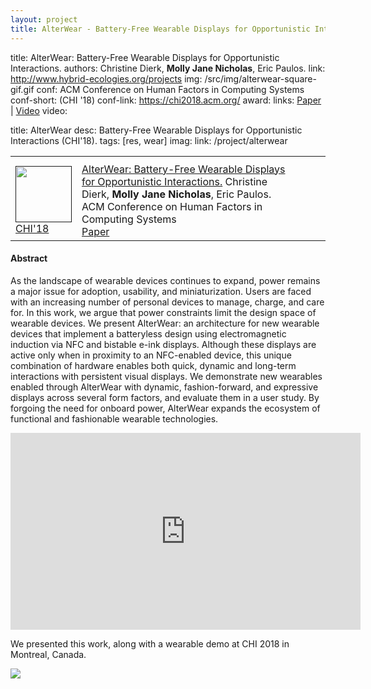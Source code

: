 ```yaml
---
layout: project
title: AlterWear - Battery-Free Wearable Displays for Opportunistic Interactions
---
```


 title: AlterWear&#58; Battery-Free Wearable Displays for Opportunistic Interactions.
        authors: Christine Dierk, <b>Molly Jane Nicholas</b>, Eric Paulos.
        link: http://www.hybrid-ecologies.org/projects
        img: /src/img/alterwear-square-gif.gif
        conf: ACM Conference on Human Factors in Computing Systems
        conf-short: (CHI '18)
        conf-link: https://chi2018.acm.org/
        award:
        links: <a href="http://www.hybrid-ecologies.org/uploads/project/paper/24/18_CHI_AlterWear.pdf">Paper</a> | <a href="https://www.youtube.com/watch?v=J88p4Cf2DSs&t=1s">Video</a>
        video:

title: AlterWear
        desc: Battery-Free Wearable Displays for Opportunistic Interactions (CHI'18).
        tags: [res, wear]
        imag: 
        link: /project/alterwear

<table class='submissions' style="width:100%; border-spacing:1em;">
<tr class="submish">
    <th width="15%"></th>
    <th width="75%"></th>
    <th width="10%"></th>
</tr> <!-- end column def-->

<tr class="submish">
    <td> <a href=""><img src="/src/img/alterwear-shoe-toe-only.png" style="width:90px"/></a>
        <a href="https://chi2018.acm.org/">CHI'18</a>
        </td>
    <td><a href="http://www.hybrid-ecologies.org/uploads/project/paper/24/18_CHI_AlterWear.pdf">AlterWear&#58; Battery-Free Wearable Displays for Opportunistic Interactions.</a> Christine Dierk, <b>Molly Jane Nicholas</b>, Eric Paulos. ACM Conference on Human Factors in Computing Systems<br>
        <a href="http://www.hybrid-ecologies.org/uploads/project/paper/24/18_CHI_AlterWear.pdf">Paper</a> </td>
</tr><!--end submish <td><a href="{{ submish.link }}">{{ submish.outcome }} </a></td>-->
</table> <!--end submission-->

#### Abstract
As the landscape of wearable devices continues to expand, power remains a major issue for adoption, usability, and miniaturization. Users are faced with an increasing number of personal devices to manage, charge, and care for. In this work, we argue that power constraints limit the design space of wearable devices. We present AlterWear: an architecture for new wearable devices that implement a batteryless design using electromagnetic induction via NFC and bistable e-ink displays. Although these displays are active only when in proximity to an NFC-enabled device, this unique combination of hardware enables both quick, dynamic and long-term interactions with persistent visual displays. We demonstrate new wearables enabled through AlterWear with dynamic, fashion-forward, and expressive displays across several form factors, and evaluate them in a user study. By forgoing the need for onboard power, AlterWear expands the ecosystem of functional and fashionable wearable technologies.



<center>
<iframe width="560" height="315" src="https://www.youtube.com/embed/J88p4Cf2DSs" frameborder="0" allow="autoplay; encrypted-media" allowfullscreen></iframe></center>

We presented this work, along with a wearable demo at CHI 2018 in Montreal, Canada.

<img id="alterwear" src="/src/img/alterwear-square-gif.gif" style="width:10em, text-align:left">
